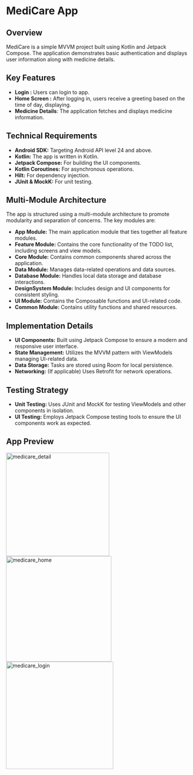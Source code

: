 # MediCare App

## Overview
MediCare is a simple MVVM project built using Kotlin and Jetpack Compose. The application demonstrates basic authentication and displays user information along with medicine details.

## Key Features
- **Login :** Users can login to app.
- **Home Screen :** After logging in, users receive a greeting based on the time of day, displaying.
- **Medicine Details**: The application fetches and displays medicine information.


## Technical Requirements
- **Android SDK:** Targeting Android API level 24 and above.
- **Kotlin:** The app is written in Kotlin.
- **Jetpack Compose:** For building the UI components.
- **Kotlin Coroutines:** For asynchronous operations.
- **Hilt:** For dependency injection.
- **JUnit & MockK:** For unit testing.

## Multi-Module Architecture
The app is structured using a multi-module architecture to promote modularity and separation of concerns. The key modules are:

- **App Module:** The main application module that ties together all feature modules.
- **Feature Module:** Contains the core functionality of the TODO list, including screens and view models.
- **Core Module:** Contains common components shared across the application.
- **Data Module:** Manages data-related operations and data sources.
- **Database Module:** Handles local data storage and database interactions.
- **DesignSystem Module:** Includes design and UI components for consistent styling.
- **UI Module:** Contains the Composable functions and UI-related code.
- **Common Module:** Contains utility functions and shared resources.

## Implementation Details
- **UI Components:** Built using Jetpack Compose to ensure a modern and responsive user interface.
- **State Management:** Utilizes the MVVM pattern with ViewModels managing UI-related data.
- **Data Storage:** Tasks are stored using Room for local persistence.
- **Networking:** (If applicable) Uses Retrofit for network operations.

## Testing Strategy
- **Unit Testing:** Uses JUnit and MockK for testing ViewModels and other components in isolation.
- **UI Testing:** Employs Jetpack Compose testing tools to ensure the UI components work as expected.

## App Preview
<img width="280" alt="medicare_detail" src="https://github.com/user-attachments/assets/014b060b-a4b3-47c8-ab39-dde656bd7137">
<img width="286" alt="medicare_home" src="https://github.com/user-attachments/assets/2acaa815-fcc9-421c-87a9-ec6c0610119f">
<img width="291" alt="medicare_login" src="https://github.com/user-attachments/assets/2d3212af-4889-4332-b693-4fc0c3ca6654">
